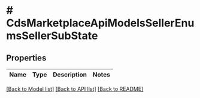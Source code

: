 # # CdsMarketplaceApiModelsSellerEnumsSellerSubState

## Properties

Name | Type | Description | Notes
------------ | ------------- | ------------- | -------------

[[Back to Model list]](../../README.md#models) [[Back to API list]](../../README.md#endpoints) [[Back to README]](../../README.md)
